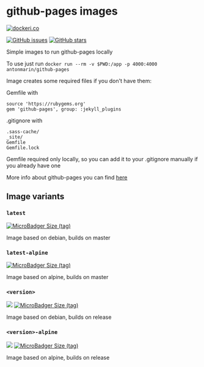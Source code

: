 # github-pages images

[![dockeri.co](http://dockeri.co/image/antonmarin/github-pages)](https://hub.docker.com/r/antonmarin/github-pages/)

[![GitHub issues](https://img.shields.io/github/issues/antonmarin/github-pages.svg "GitHub issues")](https://github.com/antonmarin/github-pages) [![GitHub stars](https://img.shields.io/github/stars/antonmarin/github-pages.svg "GitHub stars")](https://github.com/antonmarin/github-pages)

Simple images to run github-pages locally

To use just run `docker run --rm -v $PWD:/app -p 4000:4000 antonmarin/github-pages`

Image creates some required files if you don't have them: 

Gemfile with
```
source 'https://rubygems.org'
gem 'github-pages', group: :jekyll_plugins
```

.gitignore with
```
.sass-cache/
_site/
Gemfile
Gemfile.lock
```

Gemfile required only locally, so you can add it to your .gitignore manually if you already have one

More info about github-pages you can find [here](https://help.github.com/categories/customizing-github-pages/)

## Image variants

### `latest`

[![MicroBadger Size (tag)](https://img.shields.io/microbadger/image-size/antonmarin/github-pages/latest.svg?style=flat)](https://hub.docker.com/r/antonmarin/github-pages/)

Image based on debian, builds on master

### `latest-alpine`

[![MicroBadger Size (tag)](https://img.shields.io/microbadger/image-size/antonmarin/github-pages/latest-alpine.svg?style=flat)](https://hub.docker.com/r/antonmarin/github-pages/)

Image based on alpine, builds on master

### `<version>`

[![](https://images.microbadger.com/badges/version/antonmarin/github-pages:192.svg)](https://microbadger.com/images/antonmarin/github-pages:192) [![MicroBadger Size (tag)](https://img.shields.io/microbadger/image-size/antonmarin/github-pages/192.svg?style=flat)](https://hub.docker.com/r/antonmarin/github-pages/)

Image based on debian, builds on release

### `<version>-alpine`

[![](https://images.microbadger.com/badges/version/antonmarin/github-pages:192-alpine.svg)](https://microbadger.com/images/antonmarin/github-pages:192-alpine) [![MicroBadger Size (tag)](https://img.shields.io/microbadger/image-size/antonmarin/github-pages/192-alpine.svg?style=flat)](https://hub.docker.com/r/antonmarin/github-pages/)

Image based on alpine, builds on release
 
